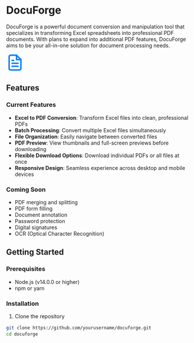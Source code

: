 
# DocuForge

DocuForge is a powerful document conversion and manipulation tool that specializes in transforming Excel spreadsheets into professional PDF documents. With plans to expand into additional PDF features, DocuForge aims to be your all-in-one solution for document processing needs.

![DocuForge Logo](public/document-icon.svg)

## Features

### Current Features
- **Excel to PDF Conversion**: Transform Excel files into clean, professional PDFs
- **Batch Processing**: Convert multiple Excel files simultaneously
- **File Organization**: Easily navigate between converted files
- **PDF Preview**: View thumbnails and full-screen previews before downloading
- **Flexible Download Options**: Download individual PDFs or all files at once
- **Responsive Design**: Seamless experience across desktop and mobile devices

### Coming Soon
- PDF merging and splitting
- PDF form filling
- Document annotation
- Password protection
- Digital signatures
- OCR (Optical Character Recognition)

## Getting Started

### Prerequisites
- Node.js (v14.0.0 or higher)
- npm or yarn

### Installation

1. Clone the repository
```bash
git clone https://github.com/yourusername/docuforge.git
cd docuforge
```